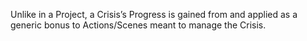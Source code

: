 Unlike in a Project, a Crisis’s Progress is gained from and applied as a generic bonus to Actions/Scenes meant to manage the Crisis.